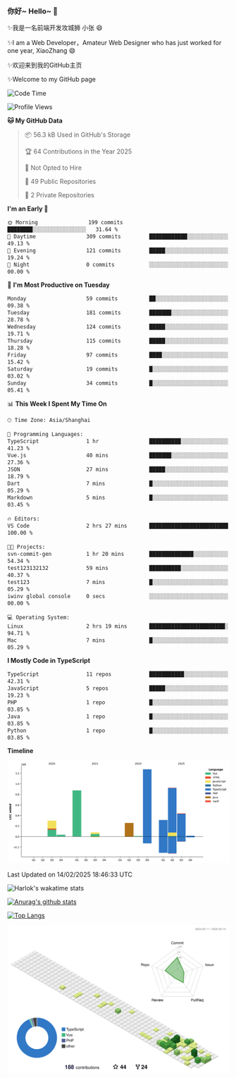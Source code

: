 ### 你好~ Hello~ 👋

✨我是一名前端开发攻城狮 小张 😄

✨I am a Web Developer，Amateur Web Designer who has just worked for one year, XiaoZhang 😄

✨欢迎来到我的GitHub主页

✨Welcome to my GitHub page
<!--
**7148505/7148505** is a ✨ _special_ ✨ repository because its `README.md` (this file) appears on your GitHub profile.

Here are some ideas to get you started:

- 🔭 I’m currently working on ...
- 🌱 I’m currently learning ...
- 👯 I’m looking to collaborate on ...
- 🤔 I’m looking for help with ...
- 💬 Ask me about ...
- 📫 How to reach me: ...
- 😄 Pronouns: ...
- ⚡ Fun fact: ...
-->

<!--START_SECTION:waka-->
![Code Time](http://img.shields.io/badge/Code%20Time-2%2C662%20hrs%2013%20mins-blue)

![Profile Views](http://img.shields.io/badge/Profile%20Views-0-blue)

**🐱 My GitHub Data** 

> 📦 56.3 kB Used in GitHub's Storage 
 > 
> 🏆 64 Contributions in the Year 2025
 > 
> 🚫 Not Opted to Hire
 > 
> 📜 49 Public Repositories 
 > 
> 🔑 2 Private Repositories 
 > 
**I'm an Early 🐤** 

```text
🌞 Morning                199 commits         ████████░░░░░░░░░░░░░░░░░   31.64 % 
🌆 Daytime                309 commits         ████████████░░░░░░░░░░░░░   49.13 % 
🌃 Evening                121 commits         █████░░░░░░░░░░░░░░░░░░░░   19.24 % 
🌙 Night                  0 commits           ░░░░░░░░░░░░░░░░░░░░░░░░░   00.00 % 
```
📅 **I'm Most Productive on Tuesday** 

```text
Monday                   59 commits          ██░░░░░░░░░░░░░░░░░░░░░░░   09.38 % 
Tuesday                  181 commits         ███████░░░░░░░░░░░░░░░░░░   28.78 % 
Wednesday                124 commits         █████░░░░░░░░░░░░░░░░░░░░   19.71 % 
Thursday                 115 commits         █████░░░░░░░░░░░░░░░░░░░░   18.28 % 
Friday                   97 commits          ████░░░░░░░░░░░░░░░░░░░░░   15.42 % 
Saturday                 19 commits          █░░░░░░░░░░░░░░░░░░░░░░░░   03.02 % 
Sunday                   34 commits          █░░░░░░░░░░░░░░░░░░░░░░░░   05.41 % 
```


📊 **This Week I Spent My Time On** 

```text
🕑︎ Time Zone: Asia/Shanghai

💬 Programming Languages: 
TypeScript               1 hr                ██████████░░░░░░░░░░░░░░░   41.23 % 
Vue.js                   40 mins             ███████░░░░░░░░░░░░░░░░░░   27.36 % 
JSON                     27 mins             █████░░░░░░░░░░░░░░░░░░░░   18.79 % 
Dart                     7 mins              █░░░░░░░░░░░░░░░░░░░░░░░░   05.29 % 
Markdown                 5 mins              █░░░░░░░░░░░░░░░░░░░░░░░░   03.45 % 

🔥 Editors: 
VS Code                  2 hrs 27 mins       █████████████████████████   100.00 % 

🐱‍💻 Projects: 
svn-commit-gen           1 hr 20 mins        ██████████████░░░░░░░░░░░   54.34 % 
test123132132            59 mins             ██████████░░░░░░░░░░░░░░░   40.37 % 
test123                  7 mins              █░░░░░░░░░░░░░░░░░░░░░░░░   05.29 % 
iwinv global console     0 secs              ░░░░░░░░░░░░░░░░░░░░░░░░░   00.00 % 

💻 Operating System: 
Linux                    2 hrs 19 mins       ████████████████████████░   94.71 % 
Mac                      7 mins              █░░░░░░░░░░░░░░░░░░░░░░░░   05.29 % 
```

**I Mostly Code in TypeScript** 

```text
TypeScript               11 repos            ███████████░░░░░░░░░░░░░░   42.31 % 
JavaScript               5 repos             █████░░░░░░░░░░░░░░░░░░░░   19.23 % 
PHP                      1 repo              █░░░░░░░░░░░░░░░░░░░░░░░░   03.85 % 
Java                     1 repo              █░░░░░░░░░░░░░░░░░░░░░░░░   03.85 % 
Python                   1 repo              █░░░░░░░░░░░░░░░░░░░░░░░░   03.85 % 
```



**Timeline**

![Lines of Code chart](https://raw.githubusercontent.com/littleCareless/littleCareless/master/assets/bar_graph.png)


 Last Updated on 14/02/2025 18:46:33 UTC
<!--END_SECTION:waka-->
![Harlok's wakatime stats](https://github-readme-stats.vercel.app/api/wakatime?username=littleCareless)

[![Anurag's github stats](https://github-readme-stats.vercel.app/api?username=littleCareless)](https://github.com/anuraghazra/github-readme-stats)

[![Top Langs](https://github-readme-stats.vercel.app/api/top-langs/?username=littleCareless&layout=compact)](https://github.com/anuraghazra/github-readme-stats)

![](./profile-3d-contrib/profile-green-animate.svg)
